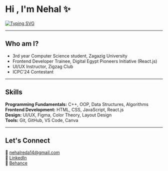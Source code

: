 # Hi , I'm Nehal ✨  

[![Typing SVG](https://readme-typing-svg.herokuapp.com?font=Fira+Code&duration=3000&pause=1000&color=36BCF7&center=false&vCenter=true&width=435&lines=Frontend+Developer;UI%2FUX+Designer;CS+Student;ICPC+Contestant)](https://git.io/typing-svg)

---

## Who am I?
- 3rd year Computer Science student, Zagazig University  
- Frontend Developer Trainee, Digital Egypt Pioneers Initiative (React.js)  
- UI/UX Instructor, Zigzag Club  
- ICPC’24 Contestant  

---

## Skills  

**Programming Fundamentals:** C++, OOP, Data Structures, Algorithms  
**Frontend Development:** HTML, CSS, JavaScript, React.js  
**Design:** UI/UX, Figma, Color Theory, Layout Design  
**Tools:** Git, GitHub, VS Code, Canva  

---

## Let's Connect  

📧 [nehalreda14@gmail.com](mailto:nehalreda14@gmail.com)  
🔗 [LinkedIn](https://www.linkedin.com/in/nehal-reda-a4137a31b/)  
🎨 [Behance](https://www.behance.net/nehalreda25)  
